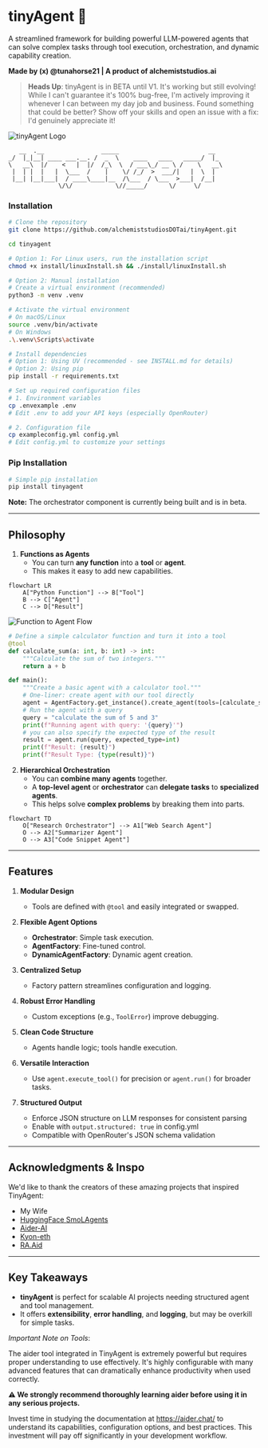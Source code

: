 # tinyAgent 🤖

A streamlined framework for building powerful LLM-powered agents that can solve complex tasks through tool execution, orchestration, and dynamic capability creation.

**Made by (x) @tunahorse21 | A product of alchemiststudios.ai**

> **Heads Up**: tinyAgent is in BETA until V1. It's working but still evolving!  
> While I can't guarantee it's 100% bug-free, I'm actively improving it whenever I can between my day job and business.
> Found something that could be better? Show off your skills and open an issue with a fix: I'd genuinely appreciate it!

![tinyAgent Logo](tintAgentLogo.png)

```
   __  .__                _____                         __
_/  |_|__| ____ ___.__. /  _  \    ____   ____   _____/  |_
\   __\  |/    <   |  |/  /_\  \  / ___\_/ __ \ /    \   __\
 |  | |  |   |  \___  /    |    \/ /_/  >  ___/|   |  \  |
 |__| |__|___|  / ____\____|__  /\___  / \___  >___|  /__|
              \/\/            \//_____/      \/     \/
```

### Installation

```bash
# Clone the repository
git clone https://github.com/alchemiststudiosDOTai/tinyAgent.git

cd tinyagent

# Option 1: For Linux users, run the installation script
chmod +x install/linuxInstall.sh && ./install/linuxInstall.sh

# Option 2: Manual installation
# Create a virtual environment (recommended)
python3 -m venv .venv

# Activate the virtual environment
# On macOS/Linux
source .venv/bin/activate
# On Windows
.\.venv\Scripts\activate

# Install dependencies
# Option 1: Using UV (recommended - see INSTALL.md for details)
# Option 2: Using pip
pip install -r requirements.txt

# Set up required configuration files
# 1. Environment variables
cp .envexample .env
# Edit .env to add your API keys (especially OpenRouter)

# 2. Configuration file
cp exampleconfig.yml config.yml
# Edit config.yml to customize your settings
```

### Pip Installation

```bash
# Simple pip installation
pip install tinyagent
```

**Note:** The orchestrator component is currently being built and is in beta.

---

## Philosophy

1. **Functions as Agents**
   - You can turn **any function** into a **tool** or **agent**.
   - This makes it easy to add new capabilities.

```mermaid
flowchart LR
    A["Python Function"] --> B["Tool"]
    B --> C["Agent"]
    C --> D["Result"]
```

![Function to Agent Flow](static/images/func_agent.png)

```python
# Define a simple calculator function and turn it into a tool
@tool
def calculate_sum(a: int, b: int) -> int:
    """Calculate the sum of two integers."""
    return a + b

def main():
    """Create a basic agent with a calculator tool."""
    # One-liner: create agent with our tool directly
    agent = AgentFactory.get_instance().create_agent(tools=[calculate_sum])
    # Run the agent with a query
    query = "calculate the sum of 5 and 3"
    print(f"Running agent with query: '{query}'")
    # you can also specify the expected type of the result
    result = agent.run(query, expected_type=int)
    print(f"Result: {result}")
    print(f"Result Type: {type(result)}")
```

2. **Hierarchical Orchestration**
   - You can **combine many agents** together.
   - A **top-level agent** or **orchestrator** can **delegate tasks** to **specialized agents**.
   - This helps solve **complex problems** by breaking them into parts.

```mermaid
flowchart TD
    O["Research Orchestrator"] --> A1["Web Search Agent"]
    O --> A2["Summarizer Agent"]
    O --> A3["Code Snippet Agent"]
```

---

## Features

1. **Modular Design**

   - Tools are defined with `@tool` and easily integrated or swapped.

2. **Flexible Agent Options**

   - **Orchestrator**: Simple task execution.
   - **AgentFactory**: Fine-tuned control.
   - **DynamicAgentFactory**: Dynamic agent creation.

3. **Centralized Setup**

   - Factory pattern streamlines configuration and logging.

4. **Robust Error Handling**

   - Custom exceptions (e.g., `ToolError`) improve debugging.

5. **Clean Code Structure**

   - Agents handle logic; tools handle execution.

6. **Versatile Interaction**

   - Use `agent.execute_tool()` for precision or `agent.run()` for broader tasks.

7. **Structured Output**
   - Enforce JSON structure on LLM responses for consistent parsing
   - Enable with `output.structured: true` in config.yml
   - Compatible with OpenRouter's JSON schema validation

---

## Acknowledgments & Inspo

We'd like to thank the creators of these amazing projects that inspired TinyAgent:

- My Wife
- [HuggingFace SmoLAgents](https://github.com/huggingface/smolagents)
- [Aider-AI](https://github.com/Aider-AI/aider)
- [Kyon-eth](https://github.com/kyon-eth)
- [RA.Aid](https://github.com/ai-christianson/RA.Aid)

---

## Key Takeaways

- **tinyAgent** is perfect for scalable AI projects needing structured agent and tool management.
- It offers **extensibility**, **error handling**, and **logging**, but may be overkill for simple tasks.

_Important Note on Tools_:

The aider tool integrated in TinyAgent is extremely powerful but requires proper understanding to use effectively. It's highly configurable with many advanced features that can dramatically enhance productivity when used correctly.

**⚠️ We strongly recommend thoroughly learning aider before using it in any serious projects.**

Invest time in studying the documentation at https://aider.chat/ to understand its capabilities, configuration options, and best practices. This investment will pay off significantly in your development workflow.
